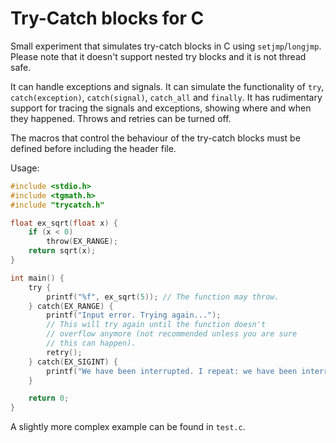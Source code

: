 # Try-Catch blocks for C

Small experiment that simulates try-catch blocks in C using `setjmp`/`longjmp`. Please note that it doesn't support nested try blocks and it is not thread safe.

It can handle exceptions and signals. It can simulate the functionality of `try`, `catch(exception)`, `catch(signal)`, `catch_all` and `finally`. It has rudimentary support for tracing the signals and exceptions, showing where and when they happened. Throws and retries can be turned off.

The macros that control the behaviour of the try-catch blocks must be defined before including the header file.

Usage:

```c
#include <stdio.h>
#include <tgmath.h>
#include "trycatch.h"

float ex_sqrt(float x) {
    if (x < 0)
        throw(EX_RANGE);
    return sqrt(x);
}

int main() {
    try {
        printf("%f", ex_sqrt(5)); // The function may throw.
    } catch(EX_RANGE) {
        printf("Input error. Trying again...");
        // This will try again until the function doesn't
        // overflow anymore (not recommended unless you are sure
        // this can happen).
        retry();
    } catch(EX_SIGINT) {
        printf("We have been interrupted. I repeat: we have been interrupted.");
    }

    return 0;
}
```

A slightly more complex example can be found in `test.c`.
